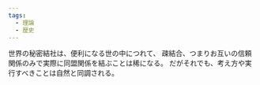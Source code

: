 ```yaml
---
tags:
  - 理論
  - 歴史
---
```

世界の秘密結社は、便利になる世の中につれて、
疎結合、つまりお互いの信頼関係のみで実際に同盟関係を結ぶことは稀になる。
だがそれでも、考え方や実行すべきことは自然と同調される。